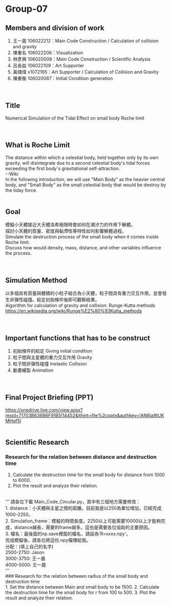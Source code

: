 # Group-07

## Members and division of work<br/>
1. 王一晨 106022212：Main Code Construction / Calculation of collision and gravity<br/>
2. 陳重名 106022206：Visualization<br/>
3. 林彥興 106020008：Main Code Construction / Scientific Analysis<br/>
4. 呂長益 106022109：Art Supporter<br/>
5. 黃禕煒 x1072165：Art Supporter / Calculation of Collision and Gravity<br/>
6. 陳重衡 106020087：Initial Condition generation<br/><br/><br/>


## Title <br/>
Numerical Simulation of the Tidal Effect on small body  Roche limit<br/><br/><br/>

## What is Roche Limit <br/>
The distance within which a celestial body, held together only by its own gravity, will disintegrate due to a second celestial body's tidal forces exceeding the first body's gravitational self-attraction.<br/>
--Wiki<br/>
In the following introduction, we will use "Main Body" as the heavier central body, and "Small Body" as the small celestial body that would be destroy by the tiday force.
<br/><br/>

## Goal <br/>
模擬小天體接近大天體洛希極限時會如何在潮汐力的作用下解體。<br/>
探討小天體的質量、密度與黏滯性等特性如何影響解體過程。<br/>
Simulate the destruction process of the small body when it comes inside Roche limit.<br/>
Discuss how would density, mass, distance, and other variables influence the process.<br/><br/><br/>

## Simulation Method <br/>
以多個具有質量與體積的小粒子組合為小天體，粒子間具有重力交互作用，並會發生非彈性碰撞。給定初始條件後即可觀察結果。<br/>
Algorithm for calculation of gravity and collision: Runge-Kutta methods
https://en.wikipedia.org/wiki/Runge%E2%80%93Kutta_methods
<br/><br/><br/>

## Important functions that has to be construct <br/>
1. 初始條件的給定 Giving initial condition
2. 粒子間與主星體的重力交互作用 Gravity
3. 粒子間非彈性碰撞 Inelastic Collision
4. 動畫繪製 Animation<br/><br/><br/>

## Final Project Briefing (PPT) <br/>
https://onedrive.live.com/view.aspx?resid=71703B636B6F91B5!14452&ithint=file%2cpptx&authkey=!AN6ia9tUKMHqf5I
<br/><br/>
## Scientific Research <br/>
### Research for the relation between distance and destruction time <br/>
1. Calculate the destruction time for the small body for distance from 1000 to 6000.
2. Plot the result and analyze their relation.
<br/>
'''
請各位下載 Main_Code_Circular.py，其中有三個地方需要修改：<br/>
1. distance：小天體與主星之間的距離。目前我是以250為單位增加，已經完成1000-2250。<br/>
2. Simulation_frame：模擬的時間長度。2250以上可能需要10000以上才能夠完成，distance越長，需要的frame越多。這也是需要各位協助的主要原因。<br/>
3. 檔名：最後面的np.save裡面的檔名，請設為'R=xxxx.npy'。<br/>
完成模擬後，請各位將這份.npy檔傳給我。<br/>
分配：(填上自己的名字)<br/>
2500-2750: Jason<br/>
3000-3750: 王一晨<br/>
4000-5000: 王一晨<br/>
'''<br/>
### Research for the relation between radius of the small body and destruction time <br/>
1. Set the distance between Main and small body to be 1500.
2. Calculate the destruction time for the small body for r from 100 to 500.
3. Plot the result and analyze their relation.
